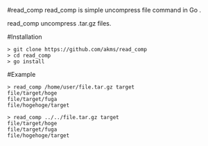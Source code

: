 #read_comp
read_comp is simple uncompress file command in Go .

read_comp uncompress .tar.gz files.

#Installation

```
> git clone https://github.com/akms/read_comp
> cd read_comp
> go install
```

#Example

```
> read_comp /home/user/file.tar.gz target
file/target/hoge
file/target/fuga
file/hogehoge/target

> read_comp ../../file.tar.gz target
file/target/hoge
file/target/fuga
file/hogehoge/target
```
